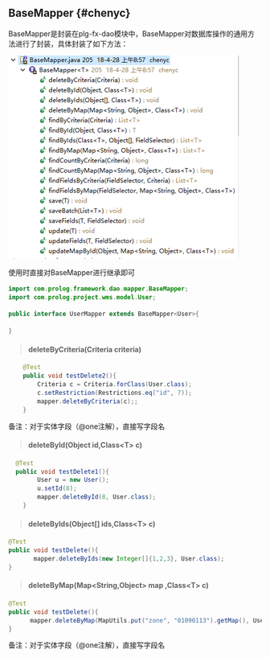 ## BaseMapper {#chenyc}

BaseMapper是封装在plg-fx-dao模块中，BaseMapper对数据库操作的通用方法进行了封装，具体封装了如下方法：

![](/assets/import3.png)

使用时直接对BaseMapper进行继承即可

```java
import com.prolog.framework.dao.mapper.BaseMapper;
import com.prolog.project.wms.model.User;

public interface UserMapper extends BaseMapper<User>{

}
```

> #### deleteByCriteria\(Criteria criteria\)

```java
    @Test
    public void testDelete2(){
        Criteria c = Criteria.forClass(User.class);
        c.setRestriction(Restrictions.eq("id", 7));
        mapper.deleteByCriteria(c);;
    }
```

备注：对于实体字段（@one注解），直接写字段名

> #### deleteById\(Object id,Class&lt;T&gt; c\)

```java
  @Test
  public void testDelete1(){
        User u = new User();
        u.setId(8);
        mapper.deleteById(8, User.class);
    }
```

> #### deleteByIds\(Object\[\] ids,Class&lt;T&gt; c\)

```java
@Test
public void testDelete(){
       mapper.deleteByIds(new Integer[]{1,2,3}, User.class);
}
```

> #### deleteByMap\(Map&lt;String,Object&gt; map ,Class&lt;T&gt; c\)

```java
@Test
public void testDelete(){
      mapper.deleteByMap(MapUtils.put("zone", "01090113").getMap(), User.class);
}
```

备注：对于实体字段（@one注解），直接写字段名

